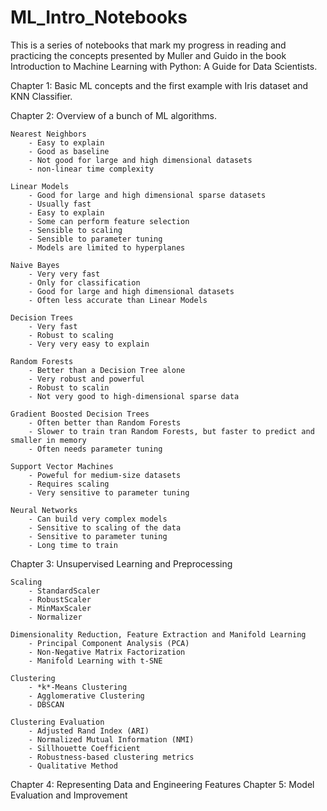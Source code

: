 ﻿# ML_Intro_Notebooks

This is a series of notebooks that mark my progress in reading and practicing the concepts presented by Muller and Guido in the book Introduction to Machine Learning with Python: A Guide for Data Scientists.

Chapter 1: Basic ML concepts and the first example with Iris dataset and KNN Classifier.

Chapter 2: Overview of a bunch of ML algorithms.

	Nearest Neighbors
		- Easy to explain
		- Good as baseline
		- Not good for large and high dimensional datasets
		- non-linear time complexity

	Linear Models
		- Good for large and high dimensional sparse datasets
		- Usually fast
		- Easy to explain
		- Some can perform feature selection
		- Sensible to scaling
		- Sensible to parameter tuning
		- Models are limited to hyperplanes

	Naive Bayes
		- Very very fast
		- Only for classification
		- Good for large and high dimensional datasets
		- Often less accurate than Linear Models 

	Decision Trees
		- Very fast
		- Robust to scaling
		- Very very easy to explain

	Random Forests
		- Better than a Decision Tree alone
		- Very robust and powerful
		- Robust to scalin
		- Not very good to high-dimensional sparse data

	Gradient Boosted Decision Trees
		- Often better than Random Forests
		- Slower to train tran Random Forests, but faster to predict and smaller in memory
		- Often needs parameter tuning

	Support Vector Machines
		- Poweful for medium-size datasets
		- Requires scaling
		- Very sensitive to parameter tuning

	Neural Networks
		- Can build very complex models
		- Sensitive to scaling of the data
		- Sensitive to parameter tuning
		- Long time to train

Chapter 3: Unsupervised Learning and Preprocessing
	
	Scaling
		- StandardScaler
		- RobustScaler
		- MinMaxScaler
		- Normalizer
	
	Dimensionality Reduction, Feature Extraction and Manifold Learning 
		- Principal Component Analysis (PCA)
		- Non-Negative Matrix Factorization
		- Manifold Learning with t-SNE
	
	Clustering
		- *k*-Means Clustering
		- Agglomerative Clustering
		- DBSCAN
	
	Clustering Evaluation
		- Adjusted Rand Index (ARI)
		- Normalized Mutual Information (NMI)
		- Sillhouette Coefficient
		- Robustness-based clustering metrics
		- Qualitative Method
	

Chapter 4: Representing Data and Engineering Features
Chapter 5: Model Evaluation and Improvement
